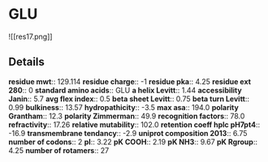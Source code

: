 # GLU
![[res17.png]]
## Details
**residue mwt**:: 129.114
**residue charge**:: -1
**residue pka**:: 4.25
**residue ext 280**:: 0
**standard amino acids**:: GLU
**a helix Levitt**:: 1.44
**accessibility Janin**:: 5.7
**avg flex index**:: 0.5
**beta sheet Levitt**:: 0.75
**beta turn Levitt**:: 0.99
**bulkiness**:: 13.57
**hydropathicity**:: -3.5
**max asa**:: 194.0
**polarity Grantham**:: 12.3
**polarity Zimmerman**:: 49.9
**recognition factors**:: 78.0
**refractivity**:: 17.26
**relative mutability**:: 102.0
**retention coeff hplc pH7pt4**:: -16.9
**transmembrane tendancy**:: -2.9
**uniprot composition 2013**:: 6.75
**number of codons**:: 2
**pI**:: 3.22
**pK COOH**:: 2.19
**pK NH3**:: 9.67
**pK Rgroup**:: 4.25
**number of rotamers**:: 27
